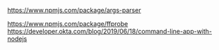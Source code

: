 https://www.npmjs.com/package/args-parser

https://www.npmjs.com/package/ffprobe
https://developer.okta.com/blog/2019/06/18/command-line-app-with-nodejs
